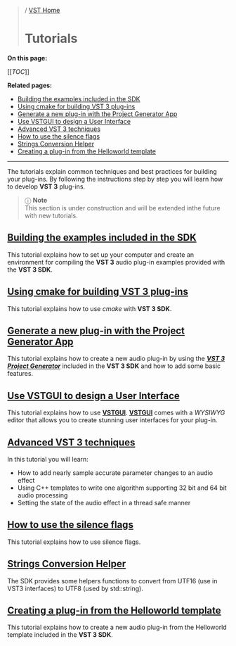 >/ [VST Home](../index.md)
>
># Tutorials

**On this page:**

[[_TOC_]]

**Related pages:**

- [Building the examples included in the SDK](../Tutorials/Building+the+examples+included+in+the+SDK.md)
- [Using cmake for building VST 3 plug-ins](../Tutorials/Using+cmake+for+building+plug-ins.md)
- [Generate a new plug-in with the Project Generator App](../Tutorials/Generate+new+plug-in+with+Project+Generator.md)
- [Use VSTGUI to design a User Interface](../Tutorials/Use+VSTGUI+to+design+a+UI.md)
- [Advanced VST 3 techniques](../Tutorials/Advanced+VST+3+techniques.md)
- [How to use the silence flags](../Tutorials/How+to+use+the+silence+flags.md)
- [Strings Conversion Helper](../Tutorials/Strings+Conversion+Helper.md)
- [Creating a plug-in from the Helloworld template](../Tutorials/Creating+a+plug-in+from+the+Helloworld+template.md)

---

The tutorials explain common techniques and best practices for building your plug-ins. By following the instructions step by step you will learn how to develop **VST 3** plug-ins.

>ⓘ **Note**<br>
>This section is under construction and will be extended inthe future with new tutorials.

## [Building the examples included in the SDK](../Tutorials/Building+the+examples+included+in+the+SDK.md)

This tutorial explains how to set up your computer and create an environment for compiling the **VST 3** audio plug-in examples provided with the **VST 3 SDK**.

## [Using cmake for building VST 3 plug-ins](../Tutorials/Using+cmake+for+building+plug-ins.md)

This tutorial explains how to use *cmake* with **VST 3 SDK**.

## [Generate a new plug-in with the Project Generator App](../Tutorials/Generate+new+plug-in+with+Project+Generator.md)

This tutorial explains how to create a new audio plug-in by using the ***[VST 3 Project Generator](../What+is+the+VST+3+SDK/Project+Generator.md)*** included in the **VST 3 SDK** and how to add some basic features.

## [Use VSTGUI to design a User Interface](../Tutorials/Use+VSTGUI+to+design+a+UI.md)

This tutorial explains how to use [**VSTGUI**](../What+is+the+VST+3+SDK/VSTGUI.md). [**VSTGUI**](../What+is+the+VST+3+SDK/VSTGUI.md) comes with a *WYSIWYG* editor that allows you to create stunning user interfaces for your plug-in.

## [Advanced VST 3 techniques](../Tutorials/Advanced+VST+3+techniques.md)

In this tutorial you will learn:

- How to add nearly sample accurate parameter changes to an audio effect
- Using C++ templates to write one algorithm supporting 32 bit and 64 bit audio processing
- Setting the state of the audio effect in a thread safe manner

## [How to use the silence flags](../Tutorials/How+to+use+the+silence+flags.md)

This tutorial explains how to use silence flags.

## [Strings Conversion Helper](../Tutorials/Strings+Conversion+Helper.md)

The SDK provides some helpers functions to convert from UTF16 (use in VST3 interfaces) to UTF8 (used by std::string).

## [Creating a plug-in from the Helloworld template](../Tutorials/Creating+a+plug-in+from+the+Helloworld+template.md)

This tutorial explains how to create a new audio plug-in from the Helloworld template included in the **VST 3 SDK**.